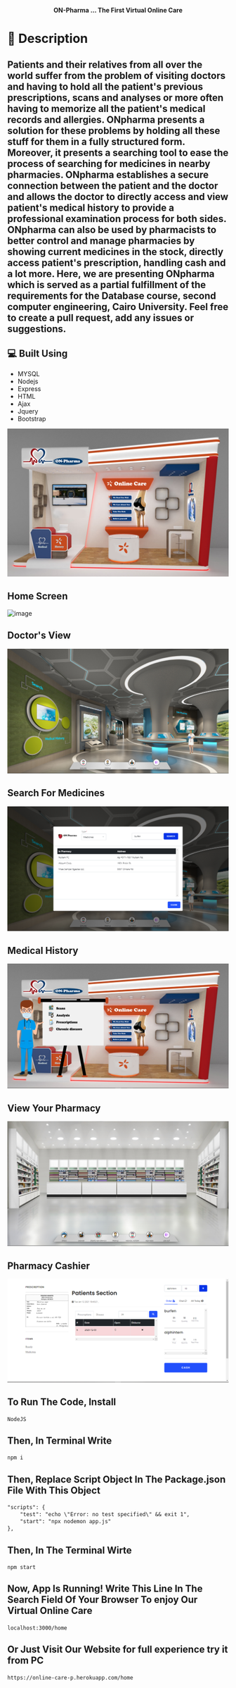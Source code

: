 <p align="center">
    <strong><b>ON-Pharma ... The First Virtual Online Care</b></strong>
    
</p>

# 📙 Description
Patients and their relatives from all over the world suffer from the problem of visiting doctors and having to hold all the patient's previous prescriptions, scans and analyses or more often having to memorize all the patient's medical records and allergies. 
ONpharma presents a solution for these problems by holding all these stuff for them in a fully structured form. Moreover, it presents a searching tool to ease the process of searching for medicines in nearby pharmacies. 
ONpharma establishes a secure connection between the patient and the doctor and allows the doctor to directly access and view patient's medical history to provide a professional examination process for both sides. 
ONpharma can also be used by pharmacists to 
better control and manage pharmacies by showing current medicines in the stock, directly access patient's prescription, handling cash and a lot more.
Here, we are presenting ONpharma which is served as a partial fulfillment of the requirements for the Database course, second computer engineering, Cairo University.
Feel free to create a pull request, add any issues or suggestions. 
--------------------

💻 Built Using
--------------------
   * MYSQL
   * Nodejs
   * Express
   * HTML
   * Ajax
   * Jquery
   * Bootstrap

<img src="public/images/booth.jpg">



Home Screen
-----------------------
![image](https://user-images.githubusercontent.com/56788883/104456115-e20c6400-55b0-11eb-830c-8ad11abb1c0b.png)


Doctor's View
-----------------------
<img src="public/images/1.png">


Search For Medicines
-----------------------
<img src="public/images/2.png">


Medical History
-----------------------
<img src="public/images/3.png">


View Your Pharmacy
-----------------------
<img src="public/images/4.png">


Pharmacy Cashier
-----------------------
<img src="public/images/5.png">






To Run The Code, Install
----------------------------
    NodeJS


Then, In Terminal Write 
----------------------------
    npm i

Then, Replace Script Object In The Package.json File With This Object
-------------------------------------------------------------------------
    "scripts": {
        "test": "echo \"Error: no test specified\" && exit 1",
        "start": "npx nodemon app.js"
    },


Then, In The Terminal Wirte
-----------------------------
    npm start

Now, App Is Running! Write This Line In The Search Field Of Your Browser To enjoy Our Virtual Online Care
--------------------------------------------------------------------------------------------------------------
    localhost:3000/home



Or Just Visit Our Website for full experience try it from PC
----------------------------
    https://online-care-p.herokuapp.com/home
    


